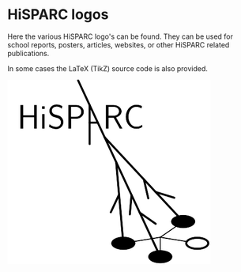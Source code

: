 HiSPARC logos
=============

Here the various HiSPARC logo's can be found. They can be used for school reports, posters, articles,
websites, or other HiSPARC related publications.

In some cases the LaTeX (TikZ) source code is also provided.

![HiSPARC logo](logo/HiSPARC_logo.png)
